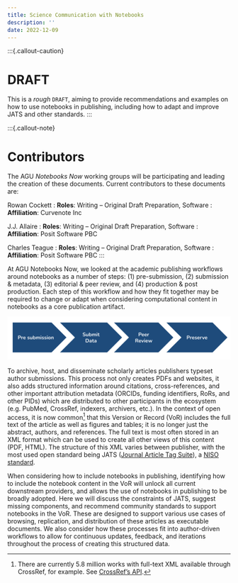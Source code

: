 ```yaml
---
title: Science Communication with Notebooks
description: ''
date: 2022-12-09
---
```


:::{.callout-caution}

# DRAFT

This is a _rough_ `DRAFT`, aiming to provide recommendations and examples on how to use notebooks in publishing, including how to adapt and improve JATS and other standards.
:::

:::{.callout-note}

# Contributors

The AGU _Notebooks Now_ working groups will be participating and leading the creation of these documents.
Current contributors to these documents are:

Rowan Cockett
: **Roles**: Writing – Original Draft Preparation, Software
: **Affiliation**: Curvenote Inc

J.J. Allaire
: **Roles**: Writing – Original Draft Preparation, Software
: **Affiliation**: Posit Software PBC

Charles Teague
: **Roles**: Writing – Original Draft Preparation, Software
: **Affiliation**: Posit Software PBC
:::

At AGU Notebooks Now, we looked at the academic publishing workflows around notebooks as a number of steps: (1) pre-submission, (2) submission & metadata, (3) editorial & peer review, and (4) production & post production. Each step of this workflow and how they fit together may be required to change or adapt when considering computational content in notebooks as a core publication artifact.

![](images/workflow.png)

To archive, host, and disseminate scholarly articles publishers typeset author submissions. This process not only creates PDFs and websites, it also adds structured information around citations, cross-references, and other important attribution metadata (ORCIDs, funding identifiers, RoRs, and other PIDs) which are distributed to other participants in the ecosystem (e.g. PubMed, CrossRef, indexers, archivers, etc.). In the context of open access, it is now common[^openaccessjats] that this Version or Record (VoR) includes the full text of the article as well as figures and tables; it is no longer just the abstract, authors, and references. The full text is most often stored in an XML format which can be used to create all other views of this content (PDF, HTML). The structure of this XML varies between publisher, with the most used open standard being JATS ([Journal Article Tag Suite](https://jats.nlm.nih.gov/)), a [NISO standard](https://www.niso.org/standards-committees/jats).

[^openaccessjats]: There are currently 5.8 million works with full-text XML available through CrossRef, for example. See [CrossRef’s API](https://api.crossref.org/works?filter=full-text.type:application/xml,full-text.application:text-mining&facet=publisher-name:*&rows=0).

When considering how to include notebooks in publishing, identifying how to include the notebook content in the VoR will unlock all current downstream providers, and allows the use of notebooks in publishing to be broadly adopted. Here we will discuss the constraints of JATS, suggest missing components, and recommend community standards to support notebooks in the VoR. These are designed to support various use cases of browsing, replication, and distribution of these articles as executable documents. We also consider how these processes fit into author-driven workflows to allow for continuous updates, feedback, and iterations throughout the process of creating this structured data.
